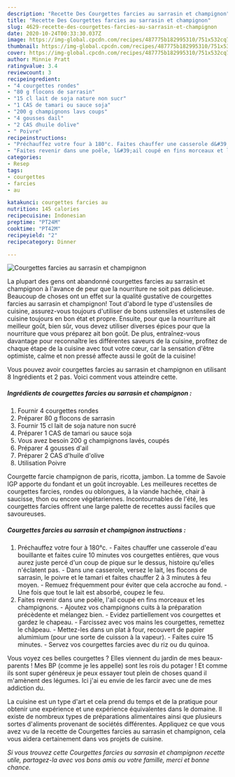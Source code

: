 ```yaml
---
description: "Recette Des Courgettes farcies au sarrasin et champignon"
title: "Recette Des Courgettes farcies au sarrasin et champignon"
slug: 4629-recette-des-courgettes-farcies-au-sarrasin-et-champignon
date: 2020-10-24T00:33:30.037Z
image: https://img-global.cpcdn.com/recipes/487775b182995310/751x532cq70/courgettes-farcies-au-sarrasin-et-champignon-photo-principale-de-la-recette.jpg
thumbnail: https://img-global.cpcdn.com/recipes/487775b182995310/751x532cq70/courgettes-farcies-au-sarrasin-et-champignon-photo-principale-de-la-recette.jpg
cover: https://img-global.cpcdn.com/recipes/487775b182995310/751x532cq70/courgettes-farcies-au-sarrasin-et-champignon-photo-principale-de-la-recette.jpg
author: Minnie Pratt
ratingvalue: 3.4
reviewcount: 3
recipeingredient:
- "4 courgettes rondes"
- "80 g flocons de sarrasin"
- "15 cl lait de soja nature non sucr"
- "1 CAS de tamari ou sauce soja"
- "200 g champignons lavs coups"
- "4 gousses dail"
- "2 CAS dhuile dolive"
- " Poivre"
recipeinstructions:
- "Préchauffez votre four à 180°c. Faites chauffer une casserole d&#39;eau bouillante et faites cuire 10 minutes vos courgettes entières, que vous aurez juste percé d&#39;un coup de pique sur le dessus, histoire qu&#39;elles n&#39;éclatent pas. Dans une casserole, versez le lait, les flocons de sarrasin, le poivre et le tamari et faites chauffer 2 à 3 minutes à feu moyen. Remuez fréquemment pour éviter que cela accroche au fond. Une fois que tout le lait est absorbé, coupez le feu."
- "Faites revenir dans une poêle, l&#39;ail coupé en fins morceaux et les champignons. Ajoutez vos champignons cuits à la préparation précèdente et mélangez bien. Evidez partiellement vos courgettes et gardez le chapeau. Farcissez avec vos mains les courgettes, remettez le châpeau. Mettez-les dans un plat à four, recouvert de papier alumimium (pour une sorte de cuisson à la vapeur).  Faites cuire 15 minutes. Servez vos courgettes farcies avec du riz ou du quinoa."
categories:
- Resep
tags:
- courgettes
- farcies
- au

katakunci: courgettes farcies au 
nutrition: 145 calories
recipecuisine: Indonesian
preptime: "PT24M"
cooktime: "PT42M"
recipeyield: "2"
recipecategory: Dinner

---
```



![Courgettes farcies au sarrasin et champignon](https://img-global.cpcdn.com/recipes/487775b182995310/751x532cq70/courgettes-farcies-au-sarrasin-et-champignon-photo-principale-de-la-recette.jpg)

La plupart des gens ont abandonné courgettes farcies au sarrasin et champignon à l'avance de peur que la nourriture ne soit pas délicieuse. Beaucoup de choses ont un effet sur la qualité gustative de courgettes farcies au sarrasin et champignon! Tout d'abord le type d'ustensiles de cuisine, assurez-vous toujours d'utiliser de bons ustensiles et ustensiles de cuisine toujours en bon état et propre. Ensuite, pour que la nourriture ait meilleur goût, bien sûr, vous devez utiliser diverses épices pour que la nourriture que vous préparez ait bon goût. De plus, entraînez-vous davantage pour reconnaître les différentes saveurs de la cuisine, profitez de chaque étape de la cuisine avec tout votre cœur, car la sensation d'être optimiste, calme et non pressé affecte aussi le goût de la cuisine!

<!--inarticleads1-->

Vous pouvez avoir courgettes farcies au sarrasin et champignon en utilisant 8 Ingrédients et 2 pas. Voici comment vous atteindre cette.

##### Ingrédients de courgettes farcies au sarrasin et champignon :

1. Fournir 4 courgettes rondes
1. Préparer 80 g flocons de sarrasin
1. Fournir 15 cl lait de soja nature non sucré
1. Préparer 1 CAS de tamari ou sauce soja
1. Vous avez besoin 200 g champignons lavés, coupés
1. Préparer 4 gousses d&#39;ail
1. Préparer 2 CAS d&#39;huile d&#39;olive
1. Utilisation  Poivre


Courgette farcie champignon de paris, ricotta, jambon. La tomme de Savoie IGP apporte du fondant et un goût incroyable. Les meilleures recettes de courgettes farcies, rondes ou oblongues, à la viande hachée, chair à saucisse, thon ou encore végétariennes. Incontournables de l&#39;été, les courgettes farcies offrent une large palette de recettes aussi faciles que savoureuses. 

<!--inarticleads2-->

##### Courgettes farcies au sarrasin et champignon instructions :

1. Préchauffez votre four à 180°c. - Faites chauffer une casserole d&#39;eau bouillante et faites cuire 10 minutes vos courgettes entières, que vous aurez juste percé d&#39;un coup de pique sur le dessus, histoire qu&#39;elles n&#39;éclatent pas. - Dans une casserole, versez le lait, les flocons de sarrasin, le poivre et le tamari et faites chauffer 2 à 3 minutes à feu moyen. - Remuez fréquemment pour éviter que cela accroche au fond. - Une fois que tout le lait est absorbé, coupez le feu.
1. Faites revenir dans une poêle, l&#39;ail coupé en fins morceaux et les champignons. - Ajoutez vos champignons cuits à la préparation précèdente et mélangez bien. - Evidez partiellement vos courgettes et gardez le chapeau. - Farcissez avec vos mains les courgettes, remettez le châpeau. - Mettez-les dans un plat à four, recouvert de papier alumimium (pour une sorte de cuisson à la vapeur).  - Faites cuire 15 minutes. - Servez vos courgettes farcies avec du riz ou du quinoa.


Vous voyez ces belles courgettes ? Elles viennent du jardin de mes beaux-parents ! Mes BP (comme je les appelle) sont les rois du potager ! Et comme ils sont super généreux je peux essayer tout plein de choses quand il m&#39;amènent des légumes. Ici j&#39;ai eu envie de les farcir avec une de mes addiction du. 

<!--inarticleads1-->

<p>
La cuisine est un type d'art et cela prend du temps et de la pratique pour obtenir une expérience et une expérience équivalentes dans le domaine. Il existe de nombreux types de préparations alimentaires ainsi que plusieurs sortes d'aliments provenant de sociétés différentes. Appliquez ce que vous avez vu de la recette de Courgettes farcies au sarrasin et champignon, cela vous aidera certainement dans vos projets de cuisine.
</p>

<p>
<i>Si vous trouvez cette Courgettes farcies au sarrasin et champignon recette utile, partagez-la avec vos bons amis ou votre famille, merci et bonne chance.</i>
</p>
